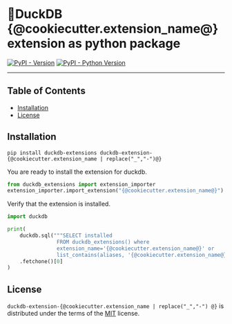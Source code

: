 # 🦆DuckDB {@cookiecutter.extension_name@} extension as python package

[![PyPI - Version](https://img.shields.io/pypi/v/duckdb-extension-{@cookiecutter.extension_name@}.svg)](https://pypi.org/project/duckdb-extension-{@cookiecutter.extension_name@})
[![PyPI - Python Version](https://img.shields.io/pypi/pyversions/duckdb-extension-{@cookiecutter.extension_name@}.svg)](https://pypi.org/project/duckdb-extension-{@cookiecutter.extension_name@})

-----

## Table of Contents

- [Installation](#installation)
- [License](#license)


## Installation
```console
pip install duckdb-extensions duckdb-extension-{@cookiecutter.extension_name | replace("_","-")@}
```
You are ready to install the extension for duckdb.
```python
from duckdb_extensions import extension_importer
extension_importer.import_extension("{@cookiecutter.extension_name@}")
```

Verify that the extension is installed.
```python
import duckdb

print(
    duckdb.sql("""SELECT installed
                FROM duckdb_extensions() where 
                extension_name='{@cookiecutter.extension_name@}' or 
                list_contains(aliases, '{@cookiecutter.extension_name@}')""")
    .fetchone()[0]
)
```

## License

`duckdb-extension-{@cookiecutter.extension_name | replace("_","-") @}` is distributed under the terms of the [MIT](https://spdx.org/licenses/MIT.html) license.
